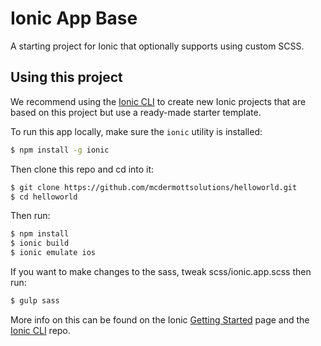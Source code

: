 Ionic App Base
=====================

A starting project for Ionic that optionally supports using custom SCSS.

## Using this project

We recommend using the [Ionic CLI](https://github.com/driftyco/ionic-cli) to create new Ionic projects that are based on this project but use a ready-made starter template.

To run this app locally, make sure the `ionic` utility is installed:

```bash
$ npm install -g ionic
```

Then clone this repo and cd into it:
```bash
$ git clone https://github.com/mcdermottsolutions/helloworld.git
$ cd helloworld
```

Then run:

```bash
$ npm install
$ ionic build
$ ionic emulate ios
```

If you want to make changes to the sass, tweak scss/ionic.app.scss then run:

```bash
$ gulp sass
```

More info on this can be found on the Ionic [Getting Started](http://ionicframework.com/getting-started) page and the [Ionic CLI](https://github.com/driftyco/ionic-cli) repo.
